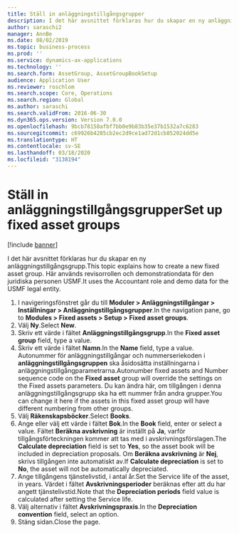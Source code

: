 ```yaml
---
title: Ställ in anläggningstillgångsgrupper
description: I det här avsnittet förklaras hur du skapar en ny anläggningstillgångsgrupp.
author: saraschi2
manager: AnnBe
ms.date: 08/02/2019
ms.topic: business-process
ms.prod: ''
ms.service: dynamics-ax-applications
ms.technology: ''
ms.search.form: AssetGroup, AssetGroupBookSetup
audience: Application User
ms.reviewer: roschlom
ms.search.scope: Core, Operations
ms.search.region: Global
ms.author: saraschi
ms.search.validFrom: 2016-06-30
ms.dyn365.ops.version: Version 7.0.0
ms.openlocfilehash: 9bcb78158afbf7bb0e9b83b35e37b1532a7c6283
ms.sourcegitcommit: c69926b4285cb2ec2d9ce1ad72d1cb852024dd5e
ms.translationtype: HT
ms.contentlocale: sv-SE
ms.lasthandoff: 03/18/2020
ms.locfileid: "3138194"
---
```

# <a name="set-up-fixed-asset-groups"></a><span data-ttu-id="76259-103">Ställ in anläggningstillgångsgrupper</span><span class="sxs-lookup"><span data-stu-id="76259-103">Set up fixed asset groups</span></span>

[!include [banner](../../includes/banner.md)]

<span data-ttu-id="76259-104">I det här avsnittet förklaras hur du skapar en ny anläggningstillgångsgrupp.</span><span class="sxs-lookup"><span data-stu-id="76259-104">This topic explains how to create a new fixed asset group.</span></span> <span data-ttu-id="76259-105">Här används revisorrollen och demonstrationdata för den juridiska personen USMF.</span><span class="sxs-lookup"><span data-stu-id="76259-105">It uses the Accountant role and demo data for the USMF legal entity.</span></span>

1. <span data-ttu-id="76259-106">I navigeringsfönstret går du till **Moduler > Anläggningstillgångar > Inställningar > Anläggningstillgångsgrupper**.</span><span class="sxs-lookup"><span data-stu-id="76259-106">In the navigation pane, go to **Modules > Fixed assets > Setup > Fixed asset groups**.</span></span>
2. <span data-ttu-id="76259-107">Välj **Ny**.</span><span class="sxs-lookup"><span data-stu-id="76259-107">Select **New**.</span></span>
3. <span data-ttu-id="76259-108">Skriv ett värde i fältet **Anläggningstillgångsgrupp**.</span><span class="sxs-lookup"><span data-stu-id="76259-108">In the **Fixed asset group** field, type a value.</span></span>
4. <span data-ttu-id="76259-109">Skriv ett värde i fältet **Namn**.</span><span class="sxs-lookup"><span data-stu-id="76259-109">In the **Name** field, type a value.</span></span> <span data-ttu-id="76259-110">Autonummer för anläggningstillgångar och nummerseriekoden i **anläggningstillgångsgruppen** ska åsidosätta inställningarna i anläggningstillgångparametrarna.</span><span class="sxs-lookup"><span data-stu-id="76259-110">Autonumber fixed assets and Number sequence code on the **Fixed asset** group will override the settings on the Fixed assets parameters.</span></span> <span data-ttu-id="76259-111">Du kan ändra här, om tillgången i denna anläggningstillgångsgrupp ska ha ett nummer från andra grupper.</span><span class="sxs-lookup"><span data-stu-id="76259-111">You can change it here if the assets in this fixed asset group will have different numbering from other groups.</span></span>  
5. <span data-ttu-id="76259-112">Välj **Räkenskapsböcker**.</span><span class="sxs-lookup"><span data-stu-id="76259-112">Select **Books**.</span></span>
6. <span data-ttu-id="76259-113">Ange eller välj ett värde i fältet **Bok**.</span><span class="sxs-lookup"><span data-stu-id="76259-113">In the **Book** field, enter or select a value.</span></span> <span data-ttu-id="76259-114">Fältet **Beräkna avskrivning** är inställt på **Ja**, varför tillgångsförteckningen kommer att tas med i avskrivningsförslagen.</span><span class="sxs-lookup"><span data-stu-id="76259-114">The **Calculate depreciation** field is set to **Yes**, so the asset book will be included in depreciation proposals.</span></span> <span data-ttu-id="76259-115">Om **Beräkna avskrivning** är **Nej**, skrivs tillgången inte automatiskt av.</span><span class="sxs-lookup"><span data-stu-id="76259-115">If **Calculate depreciation** is set to **No**, the asset will not be automatically depreciated.</span></span>  
7. <span data-ttu-id="76259-116">Ange tillgångens tjänstelivstid, i antal år.</span><span class="sxs-lookup"><span data-stu-id="76259-116">Set the Service life of the asset, in years.</span></span> <span data-ttu-id="76259-117">Värdet i fältet **Avskrivningsperioder** beräknas efter att du har angett tjänstelivstid.</span><span class="sxs-lookup"><span data-stu-id="76259-117">Note that the **Depreciation periods** field value is calculated after setting the Service life.</span></span>  
8. <span data-ttu-id="76259-118">Välj alternativ i fältet **Avskrivningspraxis**.</span><span class="sxs-lookup"><span data-stu-id="76259-118">In the **Depreciation convention** field, select an option.</span></span>
9. <span data-ttu-id="76259-119">Stäng sidan.</span><span class="sxs-lookup"><span data-stu-id="76259-119">Close the page.</span></span>

